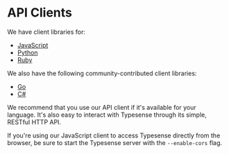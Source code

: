# API Clients

We have client libraries for:

- [JavaScript](https://github.com/typesense/typesense-js)
- [Python](https://github.com/typesense/typesense-python)
- [Ruby](https://github.com/typesense/typesense-ruby)

We also have the following community-contributed client libraries:

- [Go](https://github.com/typesense/typesense-go)
- [C#](https://github.com/DAXGRID/typesense-dotnet)

We recommend that you use our API client if it's available for your language. It's also easy to interact with Typesense through its simple, RESTful HTTP API.

<Tabs :tabs="['JavaScript','Python','Ruby']">
  <template v-slot:JavaScript>

```js
// Node.js
npm install typesense @babel/runtime

// Browser
<script src="dist/typesense.min.js"></script>
```

  </template>

  <template v-slot:Python>

```py
pip install typesense
```

  </template>
  <template v-slot:Ruby>

```rb
gem install typesense
```

  </template>
</Tabs>

If you're using our JavaScript client to access Typesense directly from the browser, be sure to start the Typesense server with the `--enable-cors` flag.
